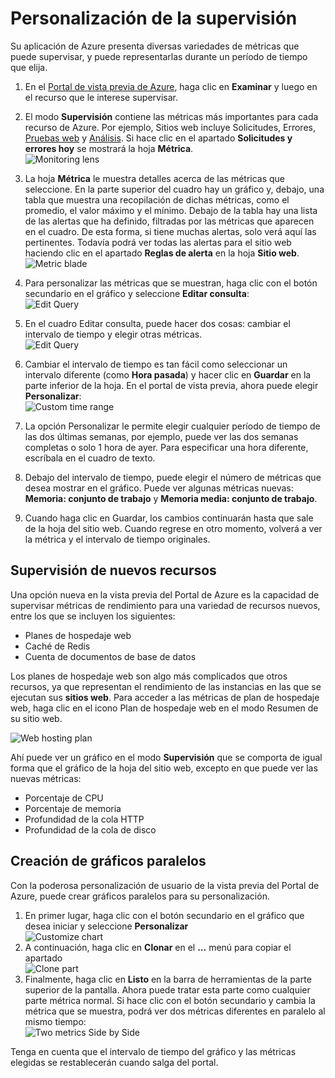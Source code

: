 ﻿<properties title="How to customize monitoring" pageTitle="Personalización de la supervisión" description="Learn how to customize monitoring charts in Azure." authors="awills" manager="kamrani" />

<tags ms.service="application-insights" ms.workload="tbd" ms.tgt_pltfrm="ibiza" ms.devlang="na" ms.topic="article" ms.date="2014-11-04" ms.author="awills" />

# Personalización de la supervisión

Su aplicación de Azure presenta diversas variedades de métricas que puede supervisar, y puede representarlas durante un período de tiempo que elija.

1. En el [Portal de vista previa de Azure](https://portal.azure.com/), haga clic en **Examinar** y luego en el recurso que le interese supervisar.
2. El modo **Supervisión** contiene las métricas más importantes para cada recurso de Azure. Por ejemplo, Sitios web incluye Solicitudes, Errores, [Pruebas web](http://go.microsoft.com/fwlink/?LinkID=394528&clcid=0x409) y [Análisis](http://go.microsoft.com/fwlink/?LinkID=394529&clcid=0x409). Si hace clic en el apartado **Solicitudes y errores hoy** se mostrará la hoja **Métrica**.  
    ![Monitoring lens](./media/insights-how-to-customize-monitoring/Insights_MonitoringChart.png)
3. La hoja **Métrica** le muestra detalles acerca de las métricas que seleccione. En la parte superior del cuadro hay un gráfico y, debajo, una tabla que muestra una recopilación de dichas métricas, como el promedio, el valor máximo y el mínimo. Debajo de la tabla hay una lista de las alertas que ha definido, filtradas por las métricas que aparecen en el cuadro. De esta forma, si tiene muchas alertas, solo verá aquí las pertinentes. Todavía podrá ver todas las alertas para el sitio web haciendo clic en el apartado **Reglas de alerta** en la hoja **Sitio web**.  
    ![Metric blade](./media/insights-how-to-customize-monitoring/Insights_MetricBlade.png)
4. Para personalizar las métricas que se muestran, haga clic con el botón secundario en el gráfico y seleccione **Editar consulta**:  
    ![Edit Query](./media/insights-how-to-customize-monitoring/Insights_MetricMenu.png)
5. En el cuadro Editar consulta, puede hacer dos cosas: cambiar el intervalo de tiempo y elegir otras métricas.  
    ![Edit Query](./media/insights-how-to-customize-monitoring/Insights_EditQuery.png)
6. Cambiar el intervalo de tiempo es tan fácil como seleccionar un intervalo diferente (como **Hora pasada**) y hacer clic en **Guardar** en la parte inferior de la hoja. En el portal de vista previa, ahora puede elegir **Personalizar**:  
    ![Custom time range](./media/insights-how-to-customize-monitoring/Insights_CustomTime.png)
7. La opción Personalizar le permite elegir cualquier período de tiempo de las dos últimas semanas, por ejemplo, puede ver las dos semanas completas o solo 1 hora de ayer. Para especificar una hora diferente, escríbala en el cuadro de texto.
8. Debajo del intervalo de tiempo, puede elegir el número de métricas que desea mostrar en el gráfico. Puede ver algunas métricas nuevas: **Memoria: conjunto de trabajo** y **Memoria media: conjunto de trabajo**.

9. Cuando haga clic en Guardar, los cambios continuarán hasta que sale de la hoja del sitio web. Cuando regrese en otro momento, volverá a ver la métrica y el intervalo de tiempo originales.

## Supervisión de nuevos recursos

Una opción nueva en la vista previa del Portal de Azure es la capacidad de supervisar métricas de rendimiento para una variedad de recursos nuevos, entre los que se incluyen los siguientes:
- Planes de hospedaje web
- Caché de Redis
- Cuenta de documentos de base de datos

Los planes de hospedaje web son algo más complicados que otros recursos, ya que representan el rendimiento de las instancias en las que se ejecutan sus **sitios web**. Para acceder a las métricas de plan de hospedaje web, haga clic en el icono Plan de hospedaje web en el modo Resumen de su sitio web.

![Web hosting plan](./media/insights-how-to-customize-monitoring/Insights_WHPSelect.png)

Ahí puede ver un gráfico en el modo **Supervisión** que se comporta de igual forma que el gráfico de la hoja del sitio web, excepto en que puede ver las nuevas métricas:

- Porcentaje de CPU
- Porcentaje de memoria
- Profundidad de la cola HTTP
- Profundidad de la cola de disco

## Creación de gráficos paralelos

Con la poderosa personalización de usuario de la vista previa del Portal de Azure, puede crear gráficos paralelos para su personalización.

1. En primer lugar, haga clic con el botón secundario en el gráfico que desea iniciar y seleccione **Personalizar**  
    ![Customize chart](./media/insights-how-to-customize-monitoring/Insights_Customize.png)
2. A continuación, haga clic en **Clonar** en el **...** menú para copiar el apartado  
    ![Clone part](./media/insights-how-to-customize-monitoring/Insights_ClonePart.png)
3. Finalmente, haga clic en **Listo** en la barra de herramientas de la parte superior de la pantalla. Ahora puede tratar esta parte como cualquier parte métrica normal. Si hace clic con el botón secundario y cambia la métrica que se muestra, podrá ver dos métricas diferentes en paralelo al mismo tiempo:  
    ![Two metrics Side by Side](./media/insights-how-to-customize-monitoring/Insights_SideBySide.png)

Tenga en cuenta que el intervalo de tiempo del gráfico y las métricas elegidas se restablecerán cuando salga del portal.

